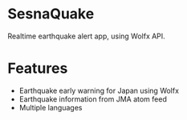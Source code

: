 # SesnaQuake
Realtime earthquake alert app, using Wolfx API.

# Features
 - Earthquake early warning for Japan using Wolfx
 - Earthquake information from JMA atom feed
 - Multiple languages
